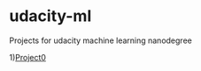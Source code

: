 # udacity-ml
Projects for udacity machine learning nanodegree

1)[Project0](https://github.com/jameszhou89/udacity-ml/tree/master/Project0-James)



